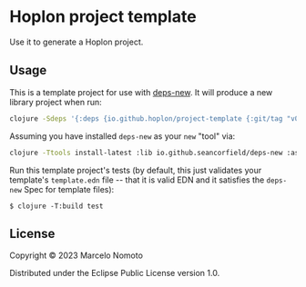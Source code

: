 # Hoplon project template

Use it to generate a Hoplon project.

## Usage

This is a template project for use with [deps-new](https://github.com/seancorfield/deps-new).
It will produce a new library project when run:

```bash
clojure -Sdeps '{:deps {io.github.hoplon/project-template {:git/tag "v0.3.2" :git/sha "5e5d95a"}}}' -Tnew create :template hoplon/hoplon :name your/app-name
```

Assuming you have installed `deps-new` as your `new` "tool" via:

```bash
clojure -Ttools install-latest :lib io.github.seancorfield/deps-new :as new
```

Run this template project's tests (by default, this just validates your template's `template.edn`
file -- that it is valid EDN and it satisfies the `deps-new` Spec for template files):

    $ clojure -T:build test

## License

Copyright © 2023 Marcelo Nomoto

Distributed under the Eclipse Public License version 1.0.
